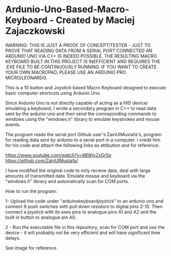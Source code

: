 # Ardunio-Uno-Based-Macro-Keyboard - Created by Maciej Zajaczkowski

WARNING: THIS IS JUST A PROOF OF CONCEPT/TESTER - JUST TO PROVE THAT READING DATA FROM A SERIAL PORT CONNECTED AN ARDUNIO UNO VIA C++ IS INDEED POSSIBLE. THE RESULTING MACRO KEYBOARD BUILT IN THIS PROJECT IS INEFFICIENT AND REQUIRES THE .EXE FILE TO BE CONTINUOUSLY RUNNING. IF YOU WANT TO CREATE YOUR OWN MACROPAD, PLEASE USE AN ARDUNIO PRO MICRO/LEONARDO.

This is a 10 button and Joystick based Macro Keyboard designed to execute basic computer shortcuts using Ardunio Uno.

Since Ardunio Uno is not directly capable of acting as a HID device/ emulating a keyboard, I wrote a secondary program in C++ to read data sent by the ardunio uno and then send the corresponding commands to windows using the "windows.h" library to emulate keystrokes and mouse events.

The program reads the serial port Github user's ZainUlMustafa's, program for reading data sent by ardunio to a serial port in a computer.
I credit him for his code and attach the following links as attibution and for reference.

https://www.youtube.com/watch?v=8BWjyZxGr5o
https://github.com/ZainUlMustafa/

I have modified the original code to only recieve data, deal with large amounts of transmitted data. Emulate mouse and keyboard via the "windows.h" library and automatically scan for COM ports.

How to run the program:

1- Upload the code under "arduinokeyboardjoystick" to an ardunio uno and connect 9 push switches with pull down resistors to 
digital pins 2-10. Then connect a joystick with its axes pins to analogue pins A1 and A2 and the built in button to analogue pin A0.

2 - Run the executable file in this repository, scan for COM port and use the device - it will probably not be very efficient and will have significant time delays.


See image for reference.





